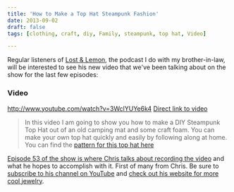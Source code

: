 ```yaml
---
title: 'How to Make a Top Hat Steampunk Fashion'
date: 2013-09-02
draft: false
tags: [clothing, craft, diy, Family, steampunk, top hat, Video]

---
```


Regular listeners of [Lost & Lemon](http://www.ssktn.com/category/lal/), the podcast I do with my brother-in-law, will be interested to see his new video that we've been talking about on the show for the last few episodes:

### Video

http://www.youtube.com/watch?v=3WclYUYe6k4 [Direct link to video](http://www.youtube.com/watch?v=3WclYUYe6k4)

> In this video I am going to show you how to make a DIY Steampunk Top Hat out of an old camping mat and some craft foam. You can make your own top hat quickly and easily by following along at home. You can find the [pattern for this top hat here](https://gumroad.com/l/UJjIx)

[Episode 53 of the show is where Chris talks about recording the video](http://www.ssktn.com/lal/53-a-rosie-laughapalooza/) and what he hopes to accomplish with it. First of many from Chris. Be sure to [subscribe to his channel on YouTube](http://www.youtube.com/user/LostWaxOz?feature=watch) and [check out his website for more cool jewelry](http://lostwaxoz.com).